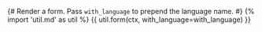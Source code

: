 {# 
 Render a form.
 Pass `with_language` to prepend the language name.
 #}
{% import 'util.md' as util %}
{{ util.form(ctx, with_language=with_language) }}
